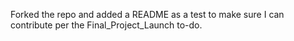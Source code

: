 Forked the repo and added a README as a test to make sure I can contribute per the Final_Project_Launch to-do.
